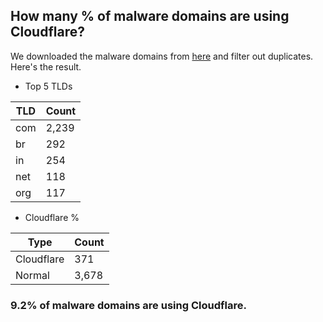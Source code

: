 ## How many % of malware domains are using Cloudflare?


We downloaded the malware domains from [here](https://urlhaus.abuse.ch) and filter out duplicates.
Here's the result.


[//]: # (start replacement)


- Top 5 TLDs

| TLD | Count |
| --- | --- |
| com | 2,239 |
| br | 292 |
| in | 254 |
| net | 118 |
| org | 117 |


- Cloudflare %

| Type | Count |
| --- | --- |
| Cloudflare | 371 |
| Normal | 3,678 |


### 9.2% of malware domains are using Cloudflare.
